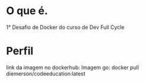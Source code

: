 O que é.
===========

1° Desafio de Docker do curso de Dev Full Cycle

Perfil
======

link da imagem no dockerhub: 
Imagem go: docker pull diemerson/codeeducation:latest

